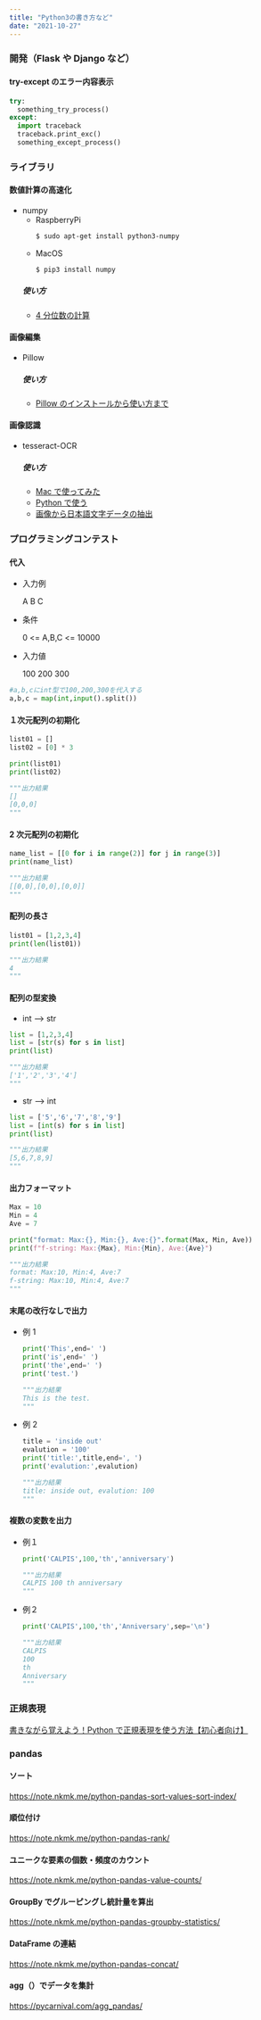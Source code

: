 ```yaml
---
title: "Python3の書き方など"
date: "2021-10-27"
---
```


### 開発（Flask や Django など）

#### try-except のエラー内容表示

```python
try:
  something_try_process()
except:
  import traceback
  traceback.print_exc()
  something_except_process()
```

### ライブラリ

#### 数値計算の高速化

- numpy
  - RaspberryPi
    ```bash
    $ sudo apt-get install python3-numpy
    ```
  - MacOS
    ```bash
    $ pip3 install numpy
    ```
  ##### 使い方
  - [4 分位数の計算](https://www.monotalk.xyz/blog/Calculate-the-interquartile-range-with-python/)

#### 画像編集

- Pillow

  ##### 使い方

  - [Pillow のインストールから使い方まで](https://note.nkmk.me/python-pillow-basic/)

#### 画像認識

- tesseract-OCR

  ##### 使い方

  - [Mac で使ってみた](https://jprogramer.com/ocr/2003)
  - [Python で使う](http://73spica.tech/blog/tesseract_for_python/)
  - [画像から日本語文字データの抽出](https://qiita.com/mczkzk/items/393abc70836b9bde2f60)

### プログラミングコンテスト

#### 代入

- 入力例

  A B C

- 条件

  0 <= A,B,C <= 10000

- 入力値

  100 200 300

```python
#a,b,cにint型で100,200,300を代入する
a,b,c = map(int,input().split())
```

#### １次元配列の初期化

```python
list01 = []
list02 = [0] * 3

print(list01)
print(list02)

"""出力結果
[]
[0,0,0]
"""
```

#### 2 次元配列の初期化

```python
name_list = [[0 for i in range(2)] for j in range(3)]
print(name_list)

"""出力結果
[[0,0],[0,0],[0,0]]
"""
```

#### 配列の長さ

```python
list01 = [1,2,3,4]
print(len(list01))

"""出力結果
4
"""
```

#### 配列の型変換

- int --> str

```python
list = [1,2,3,4]
list = [str(s) for s in list]
print(list)

"""出力結果
['1','2','3','4']
"""
```

- str --> int

```python
list = ['5','6','7','8','9']
list = [int(s) for s in list]
print(list)

"""出力結果
[5,6,7,8,9]
"""
```

#### 出力フォーマット

```python
Max = 10
Min = 4
Ave = 7

print("format: Max:{}, Min:{}, Ave:{}".format(Max, Min, Ave))
print(f"f-string: Max:{Max}, Min:{Min}, Ave:{Ave}")

"""出力結果
format: Max:10, Min:4, Ave:7
f-string: Max:10, Min:4, Ave:7
"""
```

#### 末尾の改行なしで出力

- 例 1

  ```python
  print('This',end=' ')
  print('is',end=' ')
  print('the',end=' ')
  print('test.')

  """出力結果
  This is the test.
  """
  ```

- 例 2

  ```python
  title = 'inside out'
  evalution = '100'
  print('title:',title,end=', ')
  print('evalution:',evalution)

  """出力結果
  title: inside out, evalution: 100
  """
  ```

#### 複数の変数を出力

- 例１

  ```python
  print('CALPIS',100,'th','anniversary')

  """出力結果
  CALPIS 100 th anniversary
  """
  ```

- 例２

  ```python
  print('CALPIS',100,'th','Anniversary',sep='\n')

  """出力結果
  CALPIS
  100
  th
  Anniversary
  """
  ```

### 正規表現

[書きながら覚えよう！Python で正規表現を使う方法【初心者向け】](https://techacademy.jp/magazine/15635#:~:text=Python%E3%81%AE%E6%AD%A3%E8%A6%8F%E8%A1%A8%E7%8F%BE%E3%81%A8,%E8%A1%8C%E3%81%86%E3%81%93%E3%81%A8%E3%81%8C%E3%81%A7%E3%81%8D%E3%81%BE%E3%81%99%E3%80%82)

### pandas

#### ソート

https://note.nkmk.me/python-pandas-sort-values-sort-index/

#### 順位付け

https://note.nkmk.me/python-pandas-rank/

#### ユニークな要素の個数・頻度のカウント

https://note.nkmk.me/python-pandas-value-counts/

#### GroupBy でグルーピングし統計量を算出

https://note.nkmk.me/python-pandas-groupby-statistics/

#### DataFrame の連結

https://note.nkmk.me/python-pandas-concat/

#### agg（）でデータを集計

https://pycarnival.com/agg_pandas/
